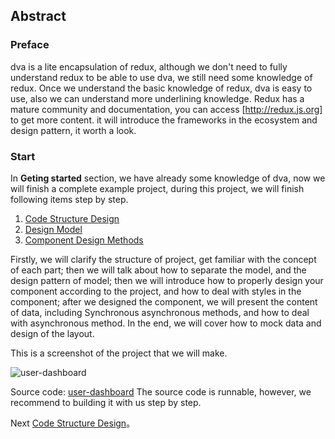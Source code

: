 ## Abstract

### Preface

dva is a lite encapsulation of redux, although we don't need to fully understand redux to be able to use dva, we still need some knowledge of redux. Once we understand the basic knowledge of redux, dva is easy to use, also we can understand more underlining knowledge. Redux has a mature community and documentation, you can access [http://redux.js.org] to get more content. it will introduce the frameworks in the ecosystem and design pattern, it worth a look.


### Start

In __Geting started__ section, we have already some knowledge of dva, now we will finish a complete example project, during this project, we will finish following items step by step.

1. [Code Structure Design](./02-code_structure_design.md)
1. [Design Model](./03_design_model.md)
1. [Component Design Methods](./04-component_design_methods.md)
<!-- 1. [添加样式](./05-组件设计实践.md)
1. [添加 Reducers](./06-添加Reducers.md)
1. [添加 Effects](./07-添加Effects.md)
1. [定义 Service](./08-定义Services.md)
1. [mock 数据](./09-mock数据.md)
1. [添加样式](./10-添加样式.md)
1. [设计布局](./11-设计布局.md) -->

Firstly, we will clarify the structure of project, get familiar with the concept of each part; then we will talk about how to separate the model, and the design pattern of model; then we will introduce how to properly design your component according to the project, and how to deal with styles in the component; after we designed the component, we will present the content of data, including Synchronous asynchronous methods, and how to deal with asynchronous method. In the end, we will cover how to mock data and design of the layout.


This is a screenshot of the project that we will make.

![user-dashboard](https://cloud.githubusercontent.com/assets/1179603/17655205/dfde2f4e-62dd-11e6-9c91-657ee4c17b91.png)

Source code: [user-dashboard](https://github.com/dvajs/dva/tree/master/examples/user-dashboard)
The source code is runnable, however, we recommend to building it with us step by step.

Next [Code Structure Design](./02-code_structure_design.md)。
